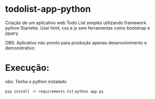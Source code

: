 # todolist-app-python
Criação de um aplicativo web Todo List simples utilizando framework python Starlette. Usei html, css e js sem ferramentas como bootstrap e jquery

OBS: Aplicativo não pronto para produção apenas desenvolvimento e demonstrativo

# Execução:

obs: Tenha o python instalado

`pip install -r requirements.txt`
`python app.py`
